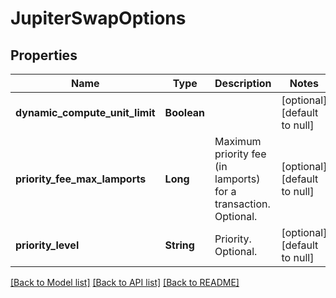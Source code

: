 # JupiterSwapOptions

## Properties

| Name                           | Type        | Description                                                     | Notes                        |
| ------------------------------ | ----------- | --------------------------------------------------------------- | ---------------------------- |
| **dynamic_compute_unit_limit** | **Boolean** |                                                                 | [optional] [default to null] |
| **priority_fee_max_lamports**  | **Long**    | Maximum priority fee (in lamports) for a transaction. Optional. | [optional] [default to null] |
| **priority_level**             | **String**  | Priority. Optional.                                             | [optional] [default to null] |

[[Back to Model list]](../README.md#documentation-for-models) [[Back to API list]](../README.md#documentation-for-api-endpoints) [[Back to README]](../README.md)
